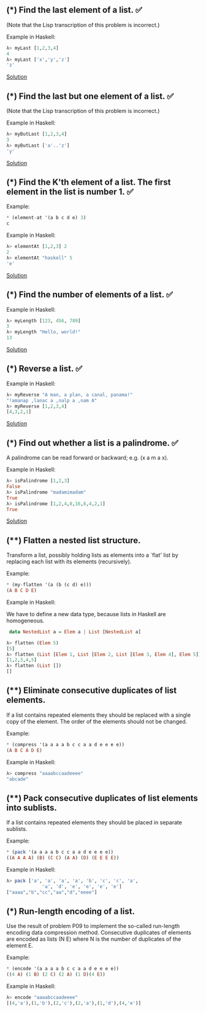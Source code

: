 ## (*) Find the last element of a list. :white_check_mark:
   
(Note that the Lisp transcription of this problem is incorrect.)
   
Example in Haskell:
   
```haskell
λ> myLast [1,2,3,4]
4
λ> myLast ['x','y','z']
'z'
```
[Solution](1.oz)
   
## (*) Find the last but one element of a list. :white_check_mark:
   
(Note that the Lisp transcription of this problem is incorrect.)
   
Example in Haskell:
   
```haskell
λ> myButLast [1,2,3,4]
3
λ> myButLast ['a'..'z']
'y'
```
[Solution](2.oz)
   
## (*) Find the K'th element of a list. The first element in the list is number 1. :white_check_mark:
   
Example:
   
```haskell
* (element-at '(a b c d e) 3)
c
```
Example in Haskell:
   
```haskell
λ> elementAt [1,2,3] 2
2
λ> elementAt "haskell" 5
'e'
```
[Solution](3.oz)
   
## (*) Find the number of elements of a list. :white_check_mark:
   
Example in Haskell:
   
```haskell
λ> myLength [123, 456, 789]
3
λ> myLength "Hello, world!"
13
```
[Solution](4.oz)
   
## (*) Reverse a list. :white_check_mark:
   
Example in Haskell:
   
```haskell
λ> myReverse "A man, a plan, a canal, panama!"
"!amanap ,lanac a ,nalp a ,nam A"
λ> myReverse [1,2,3,4]
[4,3,2,1]
```
[Solution](5.oz)
   
## (*) Find out whether a list is a palindrome. :white_check_mark:

A palindrome can be read forward or backward; e.g. (x a m a x). 
   
Example in Haskell:
   
```haskell
λ> isPalindrome [1,2,3]
False
λ> isPalindrome "madamimadam"
True
λ> isPalindrome [1,2,4,8,16,8,4,2,1]
True
```
[Solution](6.oz)
   
## (**) Flatten a nested list structure.
   
Transform a list, possibly holding lists as elements into a `flat' list by replacing each list with its elements (recursively).
   
Example:
   
```haskell
* (my-flatten '(a (b (c d) e)))
(A B C D E)
```
Example in Haskell:
   
We have to define a new data type, because lists in Haskell are homogeneous. 
   
```haskell
 data NestedList a = Elem a | List [NestedList a]
```
```haskell
λ> flatten (Elem 5)
[5]
λ> flatten (List [Elem 1, List [Elem 2, List [Elem 3, Elem 4], Elem 5]])
[1,2,3,4,5]
λ> flatten (List [])
[]
```

   
## (**) Eliminate consecutive duplicates of list elements.
   
If a list contains repeated elements they should be replaced with a single copy of the element. The order of the elements should not be changed.
   
Example:
   
```haskell
* (compress '(a a a a b c c a a d e e e e))
(A B C A D E)
```
Example in Haskell:
   
```haskell
λ> compress "aaaabccaadeeee"
"abcade"
```
## (**) Pack consecutive duplicates of list elements into sublists.
If a list contains repeated elements they should be placed in separate sublists.
   
Example:
   
```haskell
* (pack '(a a a a b c c a a d e e e e))
((A A A A) (B) (C C) (A A) (D) (E E E E))
```
Example in Haskell:
   
```haskell
λ> pack ['a', 'a', 'a', 'a', 'b', 'c', 'c', 'a', 
             'a', 'd', 'e', 'e', 'e', 'e']
["aaaa","b","cc","aa","d","eeee"]
```
## (*) Run-length encoding of a list.
Use the result of problem P09 to implement the so-called run-length encoding data compression method. Consecutive duplicates of elements are encoded as lists (N E) where N is the number of duplicates of the element E.
   
Example:
   
```haskell
* (encode '(a a a a b c c a a d e e e e))
((4 A) (1 B) (2 C) (2 A) (1 D)(4 E))
```
Example in Haskell:
   
```haskell
λ> encode "aaaabccaadeeee"
[(4,'a'),(1,'b'),(2,'c'),(2,'a'),(1,'d'),(4,'e')]
```
